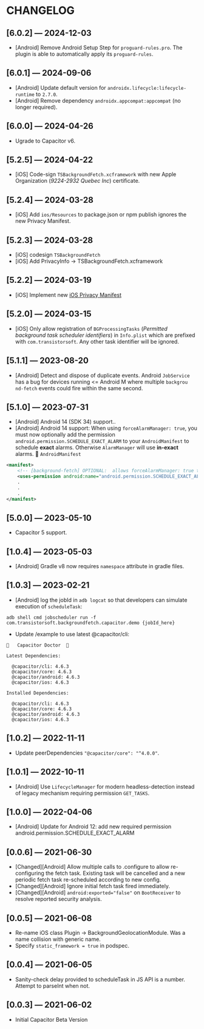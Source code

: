 # CHANGELOG

## [6.0.2] &mdash; 2024-12-03
* [Android] Remove Android Setup Step for `proguard-rules.pro`.  The plugin is able to automatically apply its `proguard-rules`.

## [6.0.1] &mdash; 2024-09-06
* [Android] Update default version for `androidx.lifecycle:lifecycle-runtime` to `2.7.0`.
* [Android] Remove dependency `androidx.appcompat:appcompat` (no longer required).

## [6.0.0] &mdash; 2024-04-26
* Ugrade to Capacitor v6.

## [5.2.5] &mdash; 2024-04-22
* [iOS] Code-sign `TSBackgroundFetch.xcframework` with new Apple Organization (*9224-2932 Quebec Inc*) certificate.

## [5.2.4] &mdash; 2024-03-28
* [iOS] Add `ios/Resources` to package.json or npm publish ignores the new Privacy Manifest.

## [5.2.3] &mdash; 2024-03-28
* [iOS] codesign `TSBackgroundFetch`
* [iOS] Add PrivacyInfo -> TSBackgroundFetch.xcframework

## [5.2.2] &mdash; 2024-03-19
* [iOS] Implement new [iOS Privacy Manifest](https://developer.apple.com/documentation/bundleresources/privacy_manifest_files?language=objc)

## [5.2.0] &mdash; 2024-03-15
* [iOS] Only allow registration of `BGProcessingTasks` (*Permitted background task scheduler identifiers*) in `Info.plist` which are prefixed with `com.transistorsoft`.  Any other task identifier will be ignored.

## [5.1.1] &mdash; 2023-08-20
* [Android] Detect and dispose of duplicate events.  Android `JobService` has a bug for devices running <= Android M where multiple `backgrou
nd-fetch` events could fire within the same second.

## [5.1.0] &mdash; 2023-07-31
* [Android] Android 14 (SDK 34) support..
* [Android] Android 14 support:  When using `forceAlarmManager: true`, you must now optionally add the permission `android.permission.SCHEDULE_EXACT_ALARM` to your `AndroidManifest` to schedule **exact** alarms.  Otherwise `AlarmManager` will use **in-exact** alarms.
:open_file_folder: `AndroidManifest`
```xml
<manifest>
    <!-- [background-fetch] OPTIONAL:  allows forceAlarmManager: true to use exact alarms -->
    <uses-permission android:name="android.permission.SCHEDULE_EXACT_ALARM" android:maxSdkVersion="33" />
    .
    .
    .
</manifest>
```

## [5.0.0] &mdash; 2023-05-10
* Capacitor 5 support.

## [1.0.4] &mdash; 2023-05-03
* [Android] Gradle v8 now requires `namespace` attribute in gradle files.

## [1.0.3] &mdash; 2023-02-21
* [Android] log the jobId in `adb logcat` so that developers can simulate execution of `scheduleTask`:
```console
adb shell cmd jobscheduler run -f com.transistorsoft.backgroundfetch.capacitor.demo {jobId_here}
```
* Update /example to use latest @capacitor/cli:
```console
💊   Capacitor Doctor  💊

Latest Dependencies:

  @capacitor/cli: 4.6.3
  @capacitor/core: 4.6.3
  @capacitor/android: 4.6.3
  @capacitor/ios: 4.6.3

Installed Dependencies:

  @capacitor/cli: 4.6.3
  @capacitor/core: 4.6.3
  @capacitor/android: 4.6.3
  @capacitor/ios: 4.6.3
```

## [1.0.2] &mdash; 2022-11-11
* Update peerDependencies `"@capacitor/core": "^4.0.0"`.

## [1.0.1] &mdash; 2022-10-11
* [Android] Use `LifecycleManager` for modern headless-detection instead of legacy mechanism requiring permission `GET_TASKS`.

## [1.0.0] &mdash; 2022-04-06
* [Android] Update for Android 12:  add new required permission android.permission.SCHEDULE_EXACT_ALARM

## [0.0.6] &mdash; 2021-06-30
* [Changed][Android] Allow multiple calls to .configure to allow re-configuring the fetch task.  Existing task will be cancelled and a new periodic fetch task re-scheduled according to new config.
* [Changed][Android] Ignore initial fetch task fired immediately.
* [Changed][Android] `android:exported="false"` on `BootReceiver` to resolve reported security analysis.

## [0.0.5] &mdash; 2021-06-08
- Re-name iOS class Plugin -> BackgroundGeolocationModule.  Was a name collision with generic name.
- Specify `static_framework = true` in podspec.

## [0.0.4] &mdash; 2021-06-05
- Sanity-check delay provided to scheduleTask in JS API is a number.  Attempt to parseInt when not.

## [0.0.3] &mdash; 2021-06-02
- Initial Capacitor Beta Version
